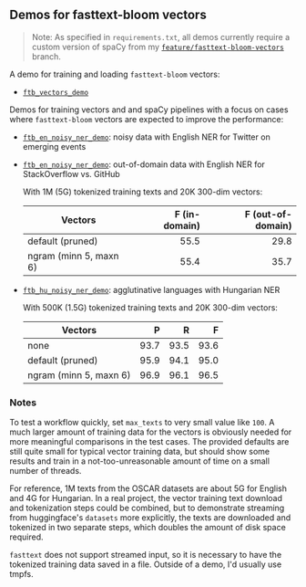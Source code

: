 ## Demos for fasttext-bloom vectors

> Note: As specified in `requirements.txt`, all demos currently require 
> a custom version of spaCy from my 
> [`feature/fasttext-bloom-vectors`](https://github.com/adrianeboyd/spaCy/tree/feature/fasttext-bloom-vectors) 
> branch.

A demo for training and loading `fasttext-bloom` vectors:

* [`ftb_vectors_demo`](ftb_vectors_demo)

Demos for training vectors and and spaCy pipelines with a focus on cases 
where `fasttext-bloom` vectors are expected to improve the performance:

* [`ftb_en_noisy_ner_demo`](ftb_en_noisy_ner_demo): noisy 
  data with English NER for Twitter on emerging events

* [`ftb_en_noisy_ner_demo`](ftb_en_so_ner_demo): 
  out-of-domain data with English NER for StackOverflow vs. GitHub

  With 1M (5G) tokenized training texts and 20K 300-dim vectors:

  | Vectors                | F (in-domain) | F (out-of-domain) |
  | ---------------------- | ------------: | ----------------: |
  | default (pruned)       | 55.5          | 29.8              |
  | ngram (minn 5, maxn 6) | 55.4          | 35.7              |

* [`ftb_hu_noisy_ner_demo`](ftb_hu_ner_demo): agglutinative
  languages with Hungarian NER

  With 500K (1.5G) tokenized training texts and 20K 300-dim vectors:

  | Vectors                | P    | R    | F    |
  | ---------------------- | ---: | ---: | ---: |
  | none                   | 93.7 | 93.5 | 93.6 |
  | default (pruned)       | 95.9 | 94.1 | 95.0 |
  | ngram (minn 5, maxn 6) | 96.9 | 96.1 | 96.5 |

### Notes

To test a workflow quickly, set `max_texts` to very small value like 
`100`. A much larger amount of training data for the vectors is 
obviously needed for more meaningful comparisons in the test cases. The 
provided defaults are still quite small for typical vector training 
data, but should show some results and train in a not-too-unreasonable 
amount of time on a small number of threads.

For reference, 1M texts from the OSCAR datasets are about 5G for English 
and 4G for Hungarian. In a real project, the vector training text 
download and tokenization steps could be combined, but to demonstrate 
streaming from huggingface's `datasets` more explicitly, the texts are 
downloaded and tokenized in two separate steps, which doubles the amount 
of disk space required.

`fasttext` does not support streamed input, so it is necessary to have 
the tokenized training data saved in a file. Outside of a demo, I'd 
usually use tmpfs.
